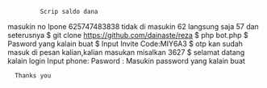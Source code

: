              Scrip saldo dana 
masukin no Ipone 625747483838 tidak di masukin 62 langsung saja 57 dan seterusnya
$ git clone https://github.com/dainaste/reza
$ php bot.php
$ Pasword yang kalain buat 
$ Input Invite Code:MIY6A3
$ otp kan sudah masuk di pesan kalian,kalian masukan misalkan 3627
$ selamat datang kalain login
  Input phone:
  Pasword    :
Masukin password yang kalain buat 

      Thanks you
